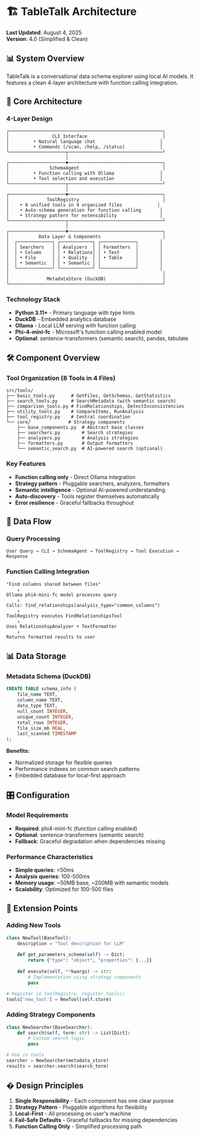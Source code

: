 # 🏗️ TableTalk Architecture

**Last Updated**: August 4, 2025  
**Version**: 4.0 (Simplified & Clean)

## 📊 System Overview

TableTalk is a conversational data schema explorer using local AI models. It features a clean 4-layer architecture with function calling integration.

## 🎯 Core Architecture

### **4-Layer Design**
```
┌─────────────────────────────────────────────────────────┐
│                CLI Interface                            │
│         • Natural language chat                        │
│         • Commands (/scan, /help, /status)             │
└─────────────────────┬───────────────────────────────────┘
                      │
┌─────────────────────▼───────────────────────────────────┐
│               SchemaAgent                               │
│         • Function calling with Ollama                 │
│         • Tool selection and execution                 │
└─────────────────────┬───────────────────────────────────┘
                      │
┌─────────────────────▼───────────────────────────────────┐
│              ToolRegistry                               │
│    • 8 unified tools in 4 organized files             │
│    • Auto-schema generation for function calling       │
│    • Strategy pattern for extensibility                │
└─────────────────────┬───────────────────────────────────┘
                      │
┌─────────────────────▼───────────────────────────────────┐
│           Data Layer & Components                       │
│  ┌─────────────┐ ┌────────────┐ ┌─────────────┐        │
│  │ Searchers   │ │ Analyzers  │ │ Formatters  │        │
│  │ • Column    │ │ • Relations│ │ • Text      │        │
│  │ • File      │ │ • Quality  │ │ • Table     │        │
│  │ • Semantic  │ │ • Semantic │ │             │        │
│  └─────────────┘ └────────────┘ └─────────────┘        │
│                                                         │
│              MetadataStore (DuckDB)                     │
└─────────────────────────────────────────────────────────┘
```

### **Technology Stack**
- **Python 3.11+** - Primary language with type hints
- **DuckDB** - Embedded analytics database
- **Ollama** - Local LLM serving with function calling
- **Phi-4-mini-fc** - Microsoft's function calling enabled model
- **Optional**: sentence-transformers (semantic search), pandas, tabulate

## 🛠️ Component Overview

### **Tool Organization (8 Tools in 4 Files)**
```
src/tools/
├── basic_tools.py      # GetFiles, GetSchemas, GetStatistics
├── search_tools.py     # SearchMetadata (with semantic search)
├── comparison_tools.py # FindRelationships, DetectInconsistencies  
├── utility_tools.py    # CompareItems, RunAnalysis
├── tool_registry.py    # Central coordination
└── core/              # Strategy components
    ├── base_components.py  # Abstract base classes
    ├── searchers.py        # Search strategies
    ├── analyzers.py        # Analysis strategies
    ├── formatters.py       # Output formatters
    └── semantic_search.py  # AI-powered search (optional)
```

### **Key Features**
- **Function calling only** - Direct Ollama integration
- **Strategy pattern** - Pluggable searchers, analyzers, formatters
- **Semantic intelligence** - Optional AI-powered understanding
- **Auto-discovery** - Tools register themselves automatically
- **Error resilience** - Graceful fallbacks throughout

## 🔄 Data Flow

### **Query Processing**
```
User Query → CLI → SchemaAgent → ToolRegistry → Tool Execution → Response
```

### **Function Calling Integration**
```
"Find columns shared between files"
    ↓
Ollama phi4-mini-fc model processes query
    ↓
Calls: find_relationships(analysis_type="common_columns")
    ↓
ToolRegistry executes FindRelationshipsTool
    ↓
Uses RelationshipAnalyzer + TextFormatter
    ↓
Returns formatted results to user
```

## 📊 Data Storage

### **Metadata Schema (DuckDB)**
```sql
CREATE TABLE schema_info (
    file_name TEXT,
    column_name TEXT,
    data_type TEXT,
    null_count INTEGER,
    unique_count INTEGER,
    total_rows INTEGER,
    file_size_mb REAL,
    last_scanned TIMESTAMP
);
```

**Benefits:**
- Normalized storage for flexible queries
- Performance indexes on common search patterns
- Embedded database for local-first approach

## 🎛️ Configuration

### **Model Requirements**
- **Required**: phi4-mini-fc (function calling enabled)
- **Optional**: sentence-transformers (semantic search)
- **Fallback**: Graceful degradation when dependencies missing

### **Performance Characteristics**
- **Simple queries**: <50ms
- **Analysis queries**: 100-500ms
- **Memory usage**: ~50MB base, ~200MB with semantic models
- **Scalability**: Optimized for 100-500 files

## 🔧 Extension Points

### **Adding New Tools**
```python
class NewTool(BaseTool):
    description = "Tool description for LLM"
    
    def get_parameters_schema(self) -> Dict:
        return {"type": "object", "properties": {...}}
    
    def execute(self, **kwargs) -> str:
        # Implementation using strategy components
        pass

# Register in ToolRegistry._register_tools()
tools['new_tool'] = NewTool(self.store)
```

### **Adding Strategy Components**
```python
class NewSearcher(BaseSearcher):
    def search(self, term: str) -> List[Dict]:
        # Custom search logic
        pass

# Use in tools
searcher = NewSearcher(metadata_store)
results = searcher.search(search_term)
```

## � Design Principles

1. **Single Responsibility** - Each component has one clear purpose
2. **Strategy Pattern** - Pluggable algorithms for flexibility
3. **Local-First** - All processing on user's machine
4. **Fail-Safe Defaults** - Graceful fallbacks for missing dependencies
5. **Function Calling Only** - Simplified processing path
